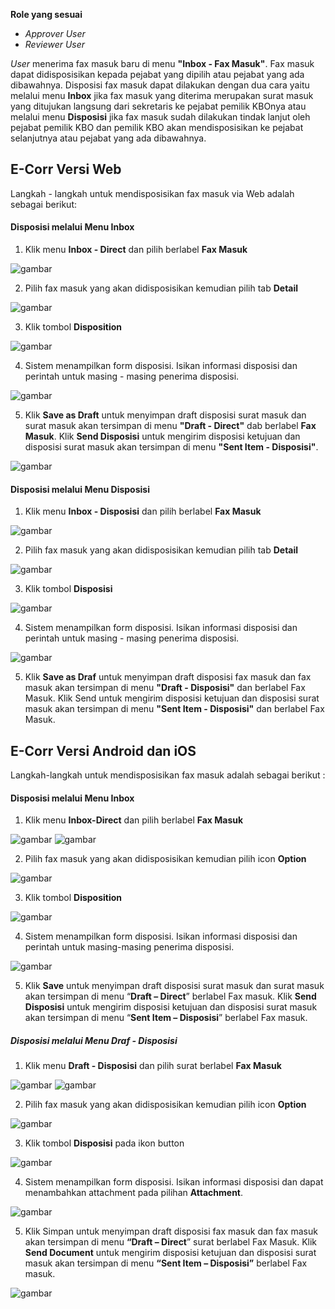 **Role yang sesuai**

- *Approver User*
- *Reviewer User*

*User* menerima fax masuk baru di menu **"Inbox - Fax Masuk"**. Fax masuk dapat didisposisikan kepada pejabat yang dipilih atau pejabat yang ada dibawahnya. Disposisi fax masuk dapat dilakukan dengan dua cara yaitu melalui menu **Inbox** jika fax masuk yang diterima merupakan surat masuk yang ditujukan langsung dari sekretaris ke pejabat pemilik KBOnya atau melalui menu **Disposisi** jika fax masuk sudah dilakukan tindak lanjut oleh pejabat pemilik KBO dan pemilik KBO akan mendisposisikan ke pejabat selanjutnya atau pejabat yang ada dibawahnya. 

## **E-Corr Versi Web**

Langkah - langkah untuk mendisposisikan fax masuk via Web adalah sebagai berikut:

#### **Disposisi melalui Menu Inbox**

1. Klik menu **Inbox - Direct** dan pilih berlabel **Fax Masuk**

![gambar](FaxMasuk/FM_WEB/Customdispo01.png) 

2. Pilih fax masuk yang akan didisposisikan kemudian pilih tab **Detail**

![gambar](FaxMasuk/FM_WEB/Customdispo02.png) 

3. Klik tombol **Disposition**
    
![gambar](FaxMasuk/FM_WEB/Customdispo03.png) 

4. Sistem menampilkan form disposisi. Isikan informasi disposisi dan perintah untuk masing - masing penerima disposisi.

![gambar](FaxMasuk/FM_WEB/Customdispo04.png) 

5. Klik **Save as Draft** untuk menyimpan draft disposisi surat masuk dan surat masuk akan tersimpan di menu **"Draft - Direct"** dab berlabel **Fax Masuk**. Klik **Send Disposisi** untuk mengirim disposisi ketujuan dan disposisi surat masuk akan tersimpan di menu **"Sent Item - Disposisi"**.

![gambar](FaxMasuk/FM_WEB/Customdispo05.png) 

#### **Disposisi melalui Menu Disposisi**

1. Klik menu **Inbox - Disposisi** dan pilih berlabel **Fax Masuk**

![gambar](FaxMasuk/FM_WEB/02Disposisi05.png) 

2. Pilih fax masuk yang akan didisposisikan kemudian pilih tab **Detail**

![gambar](FaxMasuk/FM_WEB/02Disposisi06.png) 

3. Klik tombol **Disposisi**

![gambar](FaxMasuk/FM_WEB/02Disposisi07.png) 

4. Sistem menampilkan form disposisi. Isikan informasi disposisi dan perintah untuk masing - masing penerima disposisi.

![gambar](FaxMasuk/FM_WEB/02Disposisi08.png) 

5. Klik **Save as Draf** untuk menyimpan draft disposisi fax masuk dan fax masuk akan tersimpan di menu **"Draft - Disposisi"** dan berlabel Fax Masuk. Klik Send untuk mengirim disposisi ketujuan dan disposisi surat masuk akan tersimpan di menu **"Sent Item - Disposisi"** dan berlabel Fax Masuk.


## **E-Corr Versi Android dan iOS**

Langkah-langkah untuk mendisposisikan fax masuk adalah sebagai berikut :

#### **Disposisi melalui Menu Inbox**

1. Klik menu **Inbox-Direct** dan pilih berlabel **Fax Masuk**

![gambar](FaxMasuk/FM_Android/DisposisiFM/02A01.png) ![gambar](FaxMasuk/FM_Android/DisposisiFM/02A02.png)

2. Pilih fax masuk yang akan didisposisikan kemudian pilih icon **Option**

![gambar](FaxMasuk/FM_Android/DisposisiFM/02A05.png) 

3. Klik tombol **Disposition**

![gambar](FaxMasuk/FM_Android/DisposisiFM/02A06.png)

4. 	Sistem menampilkan form disposisi. Isikan informasi disposisi dan perintah untuk masing-masing penerima disposisi.

![gambar](FaxMasuk/FM_Android/DisposisiFM/02A07.png)

5. Klik **Save** untuk menyimpan draft disposisi surat masuk dan surat masuk akan tersimpan di menu “**Draft – Direct**” berlabel Fax masuk. Klik **Send Disposisi** untuk mengirim disposisi ketujuan dan disposisi surat masuk akan tersimpan di menu “**Sent Item – Disposisi**” berlabel Fax masuk.

##### **Disposisi melalui Menu Draf -  Disposisi**

1. Klik menu **Draft - Disposisi** dan pilih surat berlabel **Fax Masuk**

![gambar](FaxMasuk/FM_Android/DisposisiFM/02A09.png) ![gambar](FaxMasuk/FM_Android/DisposisiFM/02A10.png)

2. Pilih fax masuk yang akan didisposisikan kemudian pilih icon **Option**

![gambar](FaxMasuk/FM_Android/DisposisiFM/02A11.png) 

3. Klik tombol **Disposisi** pada ikon button

![gambar](FaxMasuk/FM_Android/DisposisiFM/02A012.png)

4. Sistem menampilkan form disposisi. Isikan informasi disposisi dan dapat menambahkan attachment pada pilihan **Attachment**.

![gambar](FaxMasuk/FM_Android/DisposisiFM/02A014.png)

5. Klik Simpan untuk menyimpan draft disposisi fax masuk dan fax masuk akan tersimpan di menu **“Draft – Direct**” surat berlabel Fax Masuk. Klik **Send Document** untuk mengirim disposisi ketujuan dan disposisi surat masuk akan tersimpan di menu **“Sent Item – Disposisi”** berlabel Fax masuk.

![gambar](FaxMasuk/FM_Android/DisposisiFM/02A014.png)


